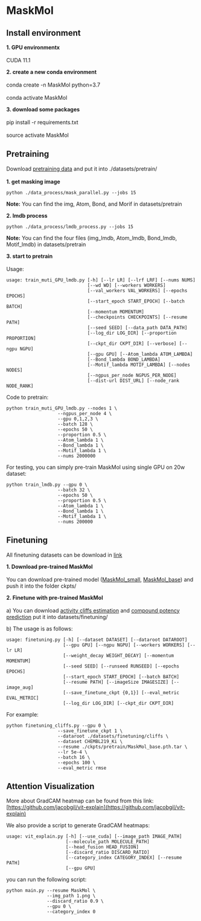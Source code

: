 # MaskMol

## Install environment

**1. GPU environmentx**<br>  
CUDA 11.1

**2. create a new conda environment**<br>  
conda create -n MaskMol python=3.7<br>  
conda activate MaskMol  

**3. download some packages**<br>  
pip install -r requirements.txt<br>  
source activate MaskMol  

## Pretraining
Download [pretraining data](https://drive.google.com/file/d/1VGCADtln1NRswoOnnGa9iWyM2Xe9gmq7/view?usp=sharing) and put it into ./datasets/pretrain/<br>  
**1. get masking image**<br>  
```
python ./data_process/mask_parallel.py --jobs 15
```
**Note:** You can find the img, Atom, Bond, and Morif in datasets/pretrain<br>  

**2. lmdb process**<br>  
```
python ./data_process/lmdb_process.py --jobs 15
```
**Note:** You can find the four files (img_lmdb, Atom_lmdb, Bond_lmdb, Motif_lmdb) in datasets/pretrain<br>  

**3. start to pretrain**<br>  
Usage:<br>  
```
usage: train_muti_GPU_lmdb.py [-h] [--lr LR] [--lrf LRF] [--nums NUMS]
                              [--wd WD] [--workers WORKERS]
                              [--val_workers VAL_WORKERS] [--epochs EPOCHS]
                              [--start_epoch START_EPOCH] [--batch BATCH]
                              [--momentum MOMENTUM]
                              [--checkpoints CHECKPOINTS] [--resume PATH]
                              [--seed SEED] [--data_path DATA_PATH]
                              [--log_dir LOG_DIR] [--proportion PROPORTION]
                              [--ckpt_dir CKPT_DIR] [--verbose] [--ngpu NGPU]
                              [--gpu GPU] [--Atom_lambda ATOM_LAMBDA]
                              [--Bond_lambda BOND_LAMBDA]
                              [--Motif_lambda MOTIF_LAMBDA] [--nodes NODES]
                              [--ngpus_per_node NGPUS_PER_NODE]
                              [--dist-url DIST_URL] [--node_rank NODE_RANK]
```
Code to pretrain:<br>  
```
python train_muti_GPU_lmdb.py --nodes 1 \
                   --ngpus_per_node 4 \
                   --gpu 0,1,2,3 \
                   --batch 128 \
                   --epochs 50 \
                   --proportion 0.5 \
                   --Atom_lambda 1 \
                   --Bond_lambda 1 \
                   --Motif_lambda 1 \
                   --nums 2000000
```
For testing, you can simply pre-train MaskMol using single GPU on 20w dataset:
```
python train_lmdb.py --gpu 0 \
                   --batch 32 \
                   --epochs 50 \
                   --proportion 0.5 \
                   --Atom_lambda 1 \
                   --Bond_lambda 1 \
                   --Motif_lambda 1 \
                   --nums 200000
```

## Finetuning
All finetuning datasets can be download in [link](https://drive.google.com/file/d/1I2O0AhTO3CGaYMsQl_EnKusmJw6ZXC8y/view?usp=sharing)

**1. Download pre-trained MaskMol** <br>  
You can download pre-trained model ([MaskMol_small](https://drive.google.com/file/d/1WuL3TP2tW2c2QF7vVPnj-FLZqEobZIql/view?usp=sharing), [MaskMol_base](https://drive.google.com/file/d/1zqAmV8WvOTEQwEc6XSBltRNlt_GD7aFp/view?usp=sharing)) and push it into the folder ckpts/ <br> 

**2. Finetune with pre-trained MaskMol** <br>  
a) You can download [activity cliffs estimation](https://github.com/molML/MoleculeACE/tree/main/MoleculeACE/Data/benchmark_data) and [compound potency prediction](https://github.com/TiagoJanela/ML-for-compound-potency-prediction/tree/main/dataset) put it into datasets/finetuning/ <br> 

b) The usage is as follows:
```
usage: finetuning.py [-h] [--dataset DATASET] [--dataroot DATAROOT]
                     [--gpu GPU] [--ngpu NGPU] [--workers WORKERS] [--lr LR]
                     [--weight_decay WEIGHT_DECAY] [--momentum MOMENTUM]
                     [--seed SEED] [--runseed RUNSEED] [--epochs EPOCHS]
                     [--start_epoch START_EPOCH] [--batch BATCH]
                     [--resume PATH] [--imageSize IMAGESIZE] [--image_aug]
                     [--save_finetune_ckpt {0,1}] [--eval_metric EVAL_METRIC]
                     [--log_dir LOG_DIR] [--ckpt_dir CKPT_DIR]
```
For example:
```
python finetuning_cliffs.py --gpu 0 \
                   --save_finetune_ckpt 1 \
                   --dataroot ./datasets/finetuning/cliffs \
                   --dataset CHEMBL219_Ki \
                   --resume ./ckpts/pretrain/MaskMol_base.pth.tar \
                   --lr 5e-4 \
                   --batch 16 \
                   --epochs 100 \
                   --eval_metric rmse
```

## Attention Visualization
More about GradCAM heatmap can be found from this link: [https://github.com/jacobgil/vit-explain](https://github.com/jacobgil/vit-explain) <br> 

We also provide a script to generate GradCAM heatmaps:

```
usage: vit_explain.py [-h] [--use_cuda] [--image_path IMAGE_PATH]
                      [--molecule_path MOLECULE_PATH]
                      [--head_fusion HEAD_FUSION]
                      [--discard_ratio DISCARD_RATIO]
                      [--category_index CATEGORY_INDEX] [--resume PATH]
                      [--gpu GPU]
```
you can run the following script:

```
python main.py --resume MaskMol \
               --img_path 1.png \
               --discard_ratio 0.9 \
               --gpu 0 \
               --category_index 0
```











